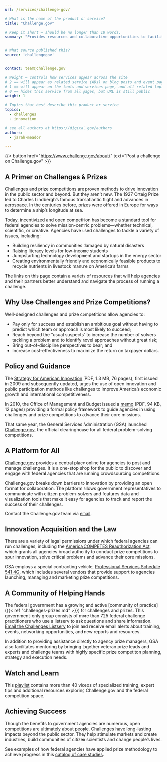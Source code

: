 ```yaml
---
url: /services/challenge-gov/

# What is the name of the product or service?
title: "Challenge.gov"

# Keep it short — should be no longer than 10 words.
summary: "Provides resources and collaborative opportunities to facilitate the use of prize competitions in government."


# What source published this?
source: 'challengegov'


contact: team@challenge.gov

# Weight — controls how services appear across the site
# 2 == will appear as related service (ADs) on blog posts and event pages
# 1 == will appear on the tools and services page, and all related topic pages
# 0 == hides this service from all pages, but URL is still public
weight: 1

# Topics that best describe this product or service
topics:
  - challenges
  - innovation

# see all authors at https://digital.gov/authors
authors:
  - jarah-meador

---
```


{{< button href="https://www.challenge.gov/about/" text="Post a challenge on Challenge.gov" >}}

## **A Primer on Challenges & Prizes**

Challenges and prize competitions are proven methods to drive innovation in the public sector and beyond. But they aren’t new. The 1927 Orteig Prize led to Charles Lindbergh’s famous transatlantic flight and advances in aerospace. In the centuries before, prizes were offered in Europe for ways to determine a ship’s longitude at sea.

Today, incentivized and open competition has become a standard tool for federal agencies to solve mission-centric problems—whether technical, scientific, or creative. Agencies have used challenges to tackle a variety of issues, including:

  * Building resiliency in communities damaged by natural disasters
  * Raising literacy levels for low-income students
  * Jumpstarting technology development and startups in the energy sector
  * Creating environmentally friendly and economically feasible products to recycle nutrients in livestock manure on America’s farms

The links on this page contain a variety of resources that will help agencies and their partners better understand and navigate the process of running a challenge.

## Why Use Challenges and Prize Competitions?

Well-designed challenges and prize competitions allow agencies to:

  * Pay only for success and establish an ambitious goal without having to predict which team or approach is most likely to succeed;
  * Reach beyond the “usual suspects” to increase the number of solvers tackling a problem and to identify novel approaches without great risk;
  * Bring out-of-discipline perspectives to bear; and
  * Increase cost-effectiveness to maximize the return on taxpayer dollars.

## Policy and Guidance

The [Strategy for American Innovation](https://obamawhitehouse.archives.gov/sites/default/files/uploads/InnovationStrategy.pdf) (PDF, 1.3 MB, 76 pages), first issued in 2009 and subsequently updated, urges the use of open innovation and public participation methods like challenges to improve America’s economic growth and international competitiveness.

In 2010, the Office of Management and Budget issued a [memo](https://www.whitehouse.gov/sites/whitehouse.gov/files/omb/memoranda/2010/m10-11.pdf) (PDF, 94 KB, 12 pages) providing a formal policy framework to guide agencies in using challenges and prize competitions to advance their core missions.

That same year, the General Services Administration (GSA) launched [Challenge.gov](http://www.challenge.gov/), the official clearinghouse for all federal problem-solving competitions.

## A Platform for All

[Challenge.gov](http://challenge.gov/) provides a central place online for agencies to post and manage challenges. It is a one-stop shop for the public to discover and engage with federal agencies that are running crowdsourcing competitions.

Challenge.gov breaks down barriers to innovation by providing an open format for collaboration. The platform allows government representatives to communicate with citizen problem-solvers and features data and visualization tools that make it easy for agencies to track and report the success of their challenges.

Contact the Challenge.gov team via [email](mailto:challenge@gsa.gov "challenge at g s a dot gov").

## Innovation Acquisition and the Law

There are a variety of legal permissions under which federal agencies can run challenges, including the [America COMPETES Reauthorization Act](https://www.congress.gov/bill/111th-congress/house-bill/5116), which grants all agencies broad authority to conduct prize competitions to spur innovation, solve critical problems and advance their core missions.

GSA employs a special contracting vehicle, [Professional Services Schedule 541 4G](http://www.gsaelibrary.gsa.gov/ElibMain/sinDetails.do?scheduleNumber=00CORP&specialItemNumber=541+4G&executeQuery=YES), which includes several vendors that provide support to agencies launching, managing and marketing prize competitions.

## A Community of Helping Hands

The federal government has a growing and active [community of practice]({{< ref "challenges-prizes.md" >}}) for challenges and prizes. This government-only group consists of more than 725 federal challenge practitioners who use a listserv to ask questions and share information. [Email the Challenges Listserv](mailto:challenges@listserv.gsa.gov "challenges at listserv dot g s a dot gov") to join and receive email alerts about training, events, networking opportunities, and new reports and resources.

In addition to providing assistance directly to agency prize managers, GSA also facilitates mentoring by bringing together veteran prize leads and experts and challenge teams with highly specific prize competiton planning, strategy and execution needs.

## Watch and Learn

This [playlist](https://www.youtube.com/playlist?list=PLd9b-GuOJ3nFeJeAHAn3Z5opohjxIw8OC) contains more than 40 videos of specialized training, expert tips and additional resources exploring Challenge.gov and the federal competition space.

## Achieving Success

Though the benefits to government agencies are numerous, open competitions are ultimately about people. Challenges have long-lasting impacts beyond the public sector. They help stimulate markets and create industries, build communities of citizen scientists and change people’s lives.

See examples of how federal agencies have applied prize methodology to achieve progress in this [catalog of case studies](https://www.challenge.gov/toolkit/case-studies).
